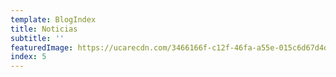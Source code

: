 ```yaml
---
template: BlogIndex
title: Noticias
subtitle: ''
featuredImage: https://ucarecdn.com/3466166f-c12f-46fa-a55e-015c6d67d4dd/videoproductionandlightingset.jpg
index: 5
---
```

